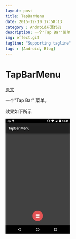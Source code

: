 ```yaml
---
layout: post
title: TapBarMenu
date: 2015-12-10 17:58:13
category : Android开源代码
description: 一个"Tap Bar"菜单
img: effect.gif
tagline: "Supporting tagline"
tags : [Android, Blog]
---
```

# TapBarMenu

[原文](https://github.com/michaldrabik/TapBarMenu)

一个"Tap Bar" 菜单。

效果如下所示

![effect](/img/TapBarMenu/effect.gif)

